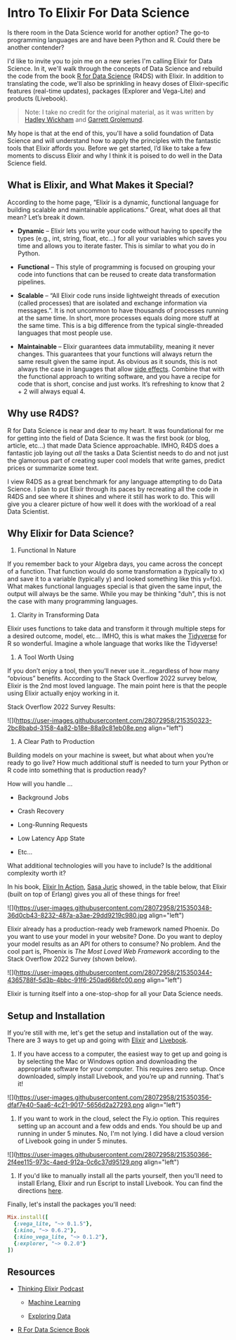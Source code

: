 # Intro To Elixir For Data Science

Is there room in the Data Science world for another option? The go-to programming languages are and have been Python and R. Could there be another contender?

I'd like to invite you to join me on a new series I'm calling Elixir for Data Science. In it, we'll walk through the concepts of Data Science and rebuild the code from the book [R for Data Science](https://r4ds.had.co.nz/) (R4DS) with Elixir. In addition to translating the code, we'll also be sprinkling in heavy doses of Elixir-specific features (real-time updates), packages (Explorer and Vega-Lite) and products (Livebook).

> Note: I take no credit for the original material, as it was written by [Hadley Wickham](https://twitter.com/hadleywickham) and [Garrett Grolemund](https://twitter.com/StatGarrett).

My hope is that at the end of this, you'll have a solid foundation of Data Science and will understand how to apply the principles with the fantastic tools that Elixir affords you. Before we get started, I’d like to take a few moments to discuss Elixir and why I think it is poised to do well in the Data Science field.

## What is Elixir, and What Makes it Special?

According to the home page, “Elixir is a dynamic, functional language for building scalable and maintainable applications.” Great, what does all that mean? Let’s break it down.

* **Dynamic** – Elixir lets you write your code without having to specify the types (e.g., int, string, float, etc…) for all your variables which saves you time and allows you to iterate faster. This is similar to what you do in Python.
    
* **Functional** – This style of programming is focused on grouping your code into functions that can be reused to create data transformation pipelines.
    
* **Scalable** – “All Elixir code runs inside lightweight threads of execution (called processes) that are isolated and exchange information via messages.”. It is not uncommon to have thousands of processes running at the same time. In short, more processes equals doing more stuff at the same time. This is a big difference from the typical single-threaded languages that most people use.
    
* **Maintainable** – Elixir guarantees data immutability, meaning it never changes. This guarantees that your functions will always return the same result given the same input. As obvious as it sounds, this is not always the case in languages that allow [side effects](https://en.wikipedia.org/wiki/Side_effect_(computer_science)). Combine that with the functional approach to writing software, and you have a recipe for code that is short, concise and just works. It’s refreshing to know that 2 + 2 will always equal 4.
    

## Why use R4DS?

R for Data Science is near and dear to my heart. It was foundational for me for getting into the field of Data Science. It was the first book (or blog, article, etc…) that made Data Science approachable. IMHO, R4DS does a fantastic job laying out *all* the tasks a Data Scientist needs to do and not just the glamorous part of creating super cool models that write games, predict prices or summarize some text.

I view R4DS as a great benchmark for any language attempting to do Data Science. I plan to put Elixir through its paces by recreating all the code in R4DS and see where it shines and where it still has work to do. This will give you a clearer picture of how well it does with the workload of a real Data Scientist.

## Why Elixir for Data Science?

1. Functional In Nature
    

If you remember back to your Algebra days, you came across the concept of a function. That function would do some transformation a (typically to x) and save it to a variable (typically y) and looked something like this y=f(x). What makes functional languages special is that given the same input, the output will always be the same. While you may be thinking "duh", this is not the case with many programming languages.

1. Clarity in Transforming Data
    

Elixir uses functions to take data and transform it through multiple steps for a desired outcome, model, etc… IMHO, this is what makes the [Tidyverse](https://www.tidyverse.org/) for R so wonderful. Imagine a whole language that works like the Tidyverse!

1. A Tool Worth Using
    

If you don’t enjoy a tool, then you’ll never use it…regardless of how many “obvious” benefits. According to the Stack Overflow 2022 survey below, Elixir is the 2nd most loved language. The main point here is that the people using Elixir actually enjoy working in it.

Stack Overflow 2022 Survey Results:

![](https://user-images.githubusercontent.com/28072958/215350323-2bc8babd-3158-4a82-b18e-88a9c81eb08e.png align="left")

1. A Clear Path to Production
    

Building models on your machine is sweet, but what about when you’re ready to go live? How much additional stuff is needed to turn your Python or R code into something that is production ready?

How will you handle …

* Background Jobs
    
* Crash Recovery
    
* Long-Running Requests
    
* Low Latency App State
    
* Etc…
    

What additional technologies will you have to include? Is the additional complexity worth it?

In his book, [Elixir In Action](https://www.manning.com/books/elixir-in-action-second-edition), [Sasa Juric](https://twitter.com/sasajuric?lang=en) showed, in the table below, that Elixir (built on top of Erlang) gives you all of these things for free!

![](https://user-images.githubusercontent.com/28072958/215350348-36d0cb43-8232-487a-a3ae-29dd9219c980.jpg align="left")

Elixir already has a production-ready web framework named Phoenix. Do you want to use your model in your website? Done. Do you want to deploy your model results as an API for others to consume? No problem. And the cool part is, Phoenix is *The Most Loved Web Framework* according to the Stack Overflow 2022 Survey (shown below).

![](https://user-images.githubusercontent.com/28072958/215350344-4365788f-5d3b-4bbc-91f6-250ad66bfc00.png align="left")

Elixir is turning itself into a one-stop-shop for all your Data Science needs.

## Setup and Installation

If you’re still with me, let's get the setup and installation out of the way. There are 3 ways to get up and going with [Elixir](https://elixir-lang.org/) and [Livebook](https://livebook.dev/).

1. If you have access to a computer, the easiest way to get up and going is by selecting the Mac or Windows option and downloading the appropriate software for your computer. This requires zero setup. Once downloaded, simply install Livebook, and you’re up and running. That's it!
    

![](https://user-images.githubusercontent.com/28072958/215350356-dfaf7e40-5aa6-4c21-9017-5656d2a27293.png align="left")

1. If you want to work in the cloud, select the Fly.io option. This requires setting up an account and a few odds and ends. You should be up and running in under 5 minutes. No, I'm not lying. I did have a cloud version of Livebook going in under 5 minutes.
    

![](https://user-images.githubusercontent.com/28072958/215350366-2f4ee115-973c-4aed-912a-0c6c37d95129.png align="left")

1. If you'd like to manually install all the parts yourself, then you'll need to install Erlang, Elixir and run Escript to install Livebook. You can find the directions [here](https://github.com/livebook-dev/livebook#installation).
    

Finally, let's install the packages you'll need:

```ruby
Mix.install([
  {:vega_lite, "~> 0.1.5"},
  {:kino, "~> 0.6.2"},
  {:kino_vega_lite, "~> 0.1.2"},
  {:explorer, "~> 0.2.0"}
])
```

## Resources

* [Thinking Elixir Podcast](https://podcast.thinkingelixir.com)
    
    * [Machine Learning](https://podcast.thinkingelixir.com/102)
        
    * [Exploring Data](https://podcast.thinkingelixir.com/104)
        
* [R For Data Science Book](https://r4ds.had.co.nz/)